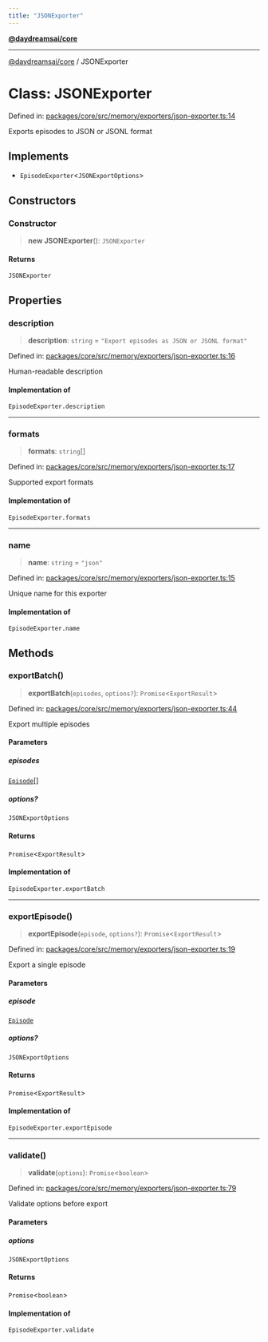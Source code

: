 ```yaml
---
title: "JSONExporter"
---
```


[**@daydreamsai/core**](./api-reference.md)

***

[@daydreamsai/core](./api-reference.md) / JSONExporter

# Class: JSONExporter

Defined in: [packages/core/src/memory/exporters/json-exporter.ts:14](https://github.com/dojoengine/daydreams/blob/612e9304717c546d301f9cac8c204de734cac957/packages/core/src/memory/exporters/json-exporter.ts#L14)

Exports episodes to JSON or JSONL format

## Implements

- `EpisodeExporter`\<`JSONExportOptions`\>

## Constructors

### Constructor

> **new JSONExporter**(): `JSONExporter`

#### Returns

`JSONExporter`

## Properties

### description

> **description**: `string` = `"Export episodes as JSON or JSONL format"`

Defined in: [packages/core/src/memory/exporters/json-exporter.ts:16](https://github.com/dojoengine/daydreams/blob/612e9304717c546d301f9cac8c204de734cac957/packages/core/src/memory/exporters/json-exporter.ts#L16)

Human-readable description

#### Implementation of

`EpisodeExporter.description`

***

### formats

> **formats**: `string`[]

Defined in: [packages/core/src/memory/exporters/json-exporter.ts:17](https://github.com/dojoengine/daydreams/blob/612e9304717c546d301f9cac8c204de734cac957/packages/core/src/memory/exporters/json-exporter.ts#L17)

Supported export formats

#### Implementation of

`EpisodeExporter.formats`

***

### name

> **name**: `string` = `"json"`

Defined in: [packages/core/src/memory/exporters/json-exporter.ts:15](https://github.com/dojoengine/daydreams/blob/612e9304717c546d301f9cac8c204de734cac957/packages/core/src/memory/exporters/json-exporter.ts#L15)

Unique name for this exporter

#### Implementation of

`EpisodeExporter.name`

## Methods

### exportBatch()

> **exportBatch**(`episodes`, `options?`): `Promise`\<`ExportResult`\>

Defined in: [packages/core/src/memory/exporters/json-exporter.ts:44](https://github.com/dojoengine/daydreams/blob/612e9304717c546d301f9cac8c204de734cac957/packages/core/src/memory/exporters/json-exporter.ts#L44)

Export multiple episodes

#### Parameters

##### episodes

[`Episode`](./Episode.md)[]

##### options?

`JSONExportOptions`

#### Returns

`Promise`\<`ExportResult`\>

#### Implementation of

`EpisodeExporter.exportBatch`

***

### exportEpisode()

> **exportEpisode**(`episode`, `options?`): `Promise`\<`ExportResult`\>

Defined in: [packages/core/src/memory/exporters/json-exporter.ts:19](https://github.com/dojoengine/daydreams/blob/612e9304717c546d301f9cac8c204de734cac957/packages/core/src/memory/exporters/json-exporter.ts#L19)

Export a single episode

#### Parameters

##### episode

[`Episode`](./Episode.md)

##### options?

`JSONExportOptions`

#### Returns

`Promise`\<`ExportResult`\>

#### Implementation of

`EpisodeExporter.exportEpisode`

***

### validate()

> **validate**(`options`): `Promise`\<`boolean`\>

Defined in: [packages/core/src/memory/exporters/json-exporter.ts:79](https://github.com/dojoengine/daydreams/blob/612e9304717c546d301f9cac8c204de734cac957/packages/core/src/memory/exporters/json-exporter.ts#L79)

Validate options before export

#### Parameters

##### options

`JSONExportOptions`

#### Returns

`Promise`\<`boolean`\>

#### Implementation of

`EpisodeExporter.validate`
